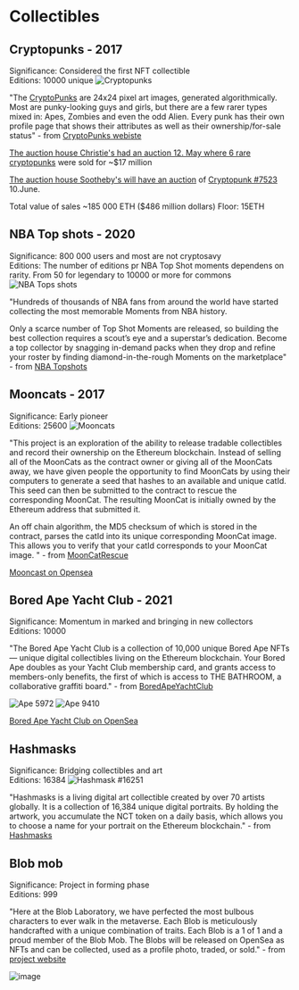 # Collectibles

## Cryptopunks - 2017
Significance: Considered the first NFT collectible  
Editions: 10000 unique
![Cryptopunks](https://user-images.githubusercontent.com/1133607/120354672-eab4cb00-c302-11eb-9d9c-1d6ce62b0a74.png)

"The [CryptoPunks](https://www.larvalabs.com/cryptopunks) are 24x24 pixel art images, generated algorithmically. Most are punky-looking guys and girls, but there are a few rarer types mixed in: Apes, Zombies and even the odd Alien. Every punk has their own profile page that shows their attributes as well as their ownership/for-sale status" - from [CryptoPunks webiste](https://www.larvalabs.com/cryptopunks)

[The auction house Christie's had an auction 12. May where 6 rare cryptopunks](https://twitter.com/ChristiesInc/status/1392282036417728519) were sold for ~$17 million

[The auction house Sootheby's will have an auction](https://www.sothebys.com/en/digital-catalogues/natively-digital-a-curated-nft-sale) of [Cryptopunk #7523](https://opensea.io/assets/0xb47e3cd837ddf8e4c57f05d70ab865de6e193bbb/7523) 10.June. 


Total value of sales ~185 000 ETH ($486 million dollars)
Floor: 15ETH

## NBA Top shots - 2020
Significance: 800 000 users and most are not cryptosavy  
Editions: The number of editions pr NBA Top Shot moments dependens on rarity. From 50 for legendary to 10000 or more for commons
![NBA Tops shots](https://user-images.githubusercontent.com/1133607/120355921-0c628200-c304-11eb-9c01-7e0e45f68772.png)

"Hundreds of thousands of NBA fans from around the world have started collecting the most memorable Moments from NBA history. 

Only a scarce number of Top Shot Moments are released, so building the best collection requires a scout’s eye and a superstar’s dedication. Become a top collector by snagging in-demand packs when they drop and refine your roster by finding diamond-in-the-rough Moments on the marketplace" - from [NBA Topshots](https://nbatopshot.com/)

## Mooncats - 2017
Significance: Early pioneer  
Editions: 25600
![Mooncats](https://user-images.githubusercontent.com/1133607/120356069-3d42b700-c304-11eb-8bff-b92da9fd1118.png)

"This project is an exploration of the ability to release tradable collectibles and record their ownership on the Ethereum blockchain.
Instead of selling all of the MoonCats as the contract owner or giving all of the MoonCats away, we have given people the opportunity to find MoonCats by using their computers to generate a seed that hashes to an available and unique catId. This seed can then be submitted to the contract to rescue the corresponding MoonCat. The resulting MoonCat is initially owned by the Ethereum address that submitted it.

An off chain algorithm, the MD5 checksum of which is stored in the contract, parses the catId into its unique corresponding MoonCat image. This allows you to verify that your catId corresponds to your MoonCat image. " - from [MoonCatRescue](https://mooncatrescue.com/info.html)

[Mooncast on Opensea](https://opensea.io/assets/acclimatedmooncats?search[sortAscending]=false&search[sortBy]=LAST_SALE_PRICE)

## Bored Ape Yacht Club - 2021
Significance: Momentum in marked and bringing in new collectors  
Editions: 10000

"The Bored Ape Yacht Club is a collection of 10,000 unique Bored Ape NFTs— unique digital collectibles living on the Ethereum blockchain. Your Bored Ape doubles as your Yacht Club membership card, and grants access to members-only benefits, the first of which is access to THE BATHROOM, a collaborative graffiti board." - from [BoredApeYachtClub](https://boredapeyachtclub.com/#/home)

![Ape 5972](https://user-images.githubusercontent.com/1133607/120356513-b3471e00-c304-11eb-9818-d2e0fff42fb8.png)
![Ape 9410](https://user-images.githubusercontent.com/1133607/120356541-be01b300-c304-11eb-8bf4-60eba13aece5.png)


[Bored Ape Yacht Club on OpenSea](https://opensea.io/assets/boredapeyachtclub?search[resultModel]=ASSETS&search[sortAscending]=false&search[sortBy]=LAST_SALE_PRICE)

## Hashmasks
Significance: Bridging collectibles and art  
Editions: 16384
![Hashmask #16251](https://user-images.githubusercontent.com/1133607/120357239-82b3b400-c305-11eb-83c3-e139b0007581.png)

"Hashmasks is a living digital art collectible created by over 70 artists globally. It is a collection of 16,384 unique digital portraits. 
By holding the artwork, you accumulate the NCT token on a daily basis, which allows you to choose a name for your portrait on the Ethereum blockchain." - from  [Hashmasks](https://www.thehashmasks.com/)

## Blob mob
Significance: Project in forming phase  
Editions: 999

"Here at the Blob Laboratory, we have perfected the most bulbous characters to ever walk in the metaverse. Each Blob is meticulously handcrafted with a unique combination of traits. Each Blob is a 1 of 1 and a proud member of the Blob Mob. The Blobs will be released on OpenSea as NFTs and can be collected, used as a profile photo, traded, or sold." - from [project website](https://www.blob.town/)

![image](https://user-images.githubusercontent.com/1133607/120433385-710cf380-c37b-11eb-9eb3-2af441194cdf.png)

